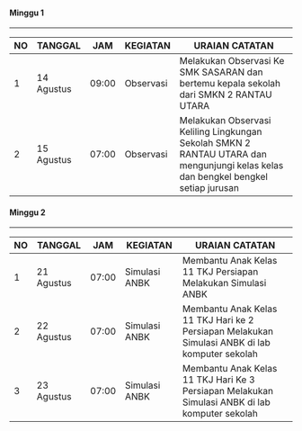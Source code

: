 #### Minggu 1
___

| NO | TANGGAL | JAM | KEGIATAN | URAIAN CATATAN |
| --- | --- | --- | --- | --- |
| 1 | 14 Agustus | 09:00 | Observasi | Melakukan Observasi Ke SMK SASARAN dan bertemu kepala sekolah dari SMKN 2 RANTAU UTARA |
| 2 | 15 Agustus | 07:00 | Observasi | Melakukan Observasi Keliling Lingkungan Sekolah SMKN 2 RANTAU UTARA dan mengunjungi kelas kelas dan bengkel bengkel setiap jurusan |

#### Minggu 2
___

| NO | TANGGAL | JAM | KEGIATAN | URAIAN CATATAN |
| --- | --- | --- | --- | --- |
| 1 | 21 Agustus | 07:00 | Simulasi ANBK | Membantu Anak Kelas 11 TKJ Persiapan Melakukan Simulasi ANBK |
| 2 | 22 Agustus | 07:00 | Simulasi ANBK | Membantu Anak Kelas 11 TKJ Hari ke 2 Persiapan Melakukan Simulasi ANBK di lab komputer sekolah |
| 3 | 23 Agustus | 07:00 | Simulasi ANBK | Membantu Anak Kelas 11 TKJ Hari Ke 3 Persiapan Melakukan Simulasi ANBK di lab komputer sekolah |

